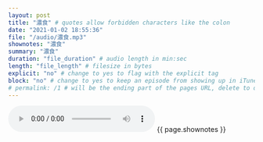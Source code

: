 ```yaml
---
layout: post
title: "濃食" # quotes allow forbidden characters like the colon
date: "2021-01-02 18:55:36"
file: "/audio/濃食.mp3"
shownotes: "濃食"
summary: "濃食"
duration: "file_duration" # audio length in min:sec
length: "file_length" # filesize in bytes
explicit: "no" # change to yes to flag with the explicit tag
block: "no" # change to yes to keep an episode from showing up in iTunes
# permalink: /1 # will be the ending part of the pages URL, delete to default to the title
---
```


<audio controls>
<source src="{{site.url}}{{site.baseurl}}{{ page.file }}" type="audio/x-mp3">
Your browser does not support the audio element.
</audio>
{{ page.shownotes }}
